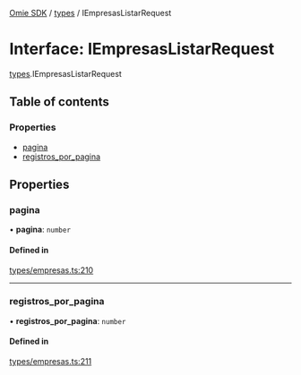 [Omie SDK](../README.md) / [types](../modules/types.md) / IEmpresasListarRequest

# Interface: IEmpresasListarRequest

[types](../modules/types.md).IEmpresasListarRequest

## Table of contents

### Properties

- [pagina](types.IEmpresasListarRequest.md#pagina)
- [registros\_por\_pagina](types.IEmpresasListarRequest.md#registros_por_pagina)

## Properties

### pagina

• **pagina**: `number`

#### Defined in

[types/empresas.ts:210](https://github.com/lucas-bogos/omie-sdk/blob/96c014c/src/types/empresas.ts#L210)

___

### registros\_por\_pagina

• **registros\_por\_pagina**: `number`

#### Defined in

[types/empresas.ts:211](https://github.com/lucas-bogos/omie-sdk/blob/96c014c/src/types/empresas.ts#L211)
